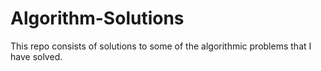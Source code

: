 Algorithm-Solutions
===================

This repo consists of solutions to some of the algorithmic problems that I have solved.
